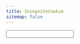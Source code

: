 ```yaml
---
title: IncognitoCookie
sitemap: false
---
```


<input id="cookiebox" type="text" oninput="setCookie(this)" />

<script type="text/javascript">
String.prototype.hashCode = function() {
  var hash = 0, i, chr;
  if (this.length === 0) return hash;
  for (i = 0; i < this.length; i++) {
    chr   = this.charCodeAt(i);
    hash  = ((hash << 5) - hash) + chr;
    hash |= 0; // Convert to 32bit integer
  }
  return hash;
};

function setCookie(input) {
  pwd = input.value;
  if (pwd.hashCode() !== -1083480347) {
    return;
  }
  document.cookie = "incognitocookie=true; expires=Fri Dec 31 9999 23:59:00 UTC;";
  setColor();
}

function setColor(){
  if (hasIncognitoCookie()) {
    $('#cookiebox').css('background-color', 'chartreuse');
  }
}

setColor();
</script>

